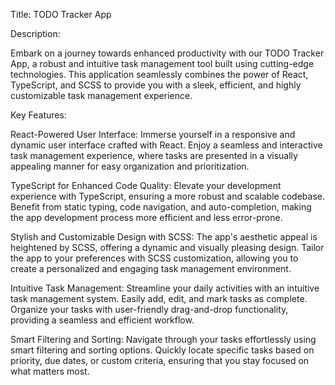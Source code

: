 Title: TODO Tracker App

Description:

Embark on a journey towards enhanced productivity with our TODO Tracker App, a robust and intuitive task management tool built using cutting-edge technologies. This application seamlessly combines the power of React, TypeScript, and SCSS to provide you with a sleek, efficient, and highly customizable task management experience.

Key Features:

React-Powered User Interface:
Immerse yourself in a responsive and dynamic user interface crafted with React. Enjoy a seamless and interactive task management experience, where tasks are presented in a visually appealing manner for easy organization and prioritization.

TypeScript for Enhanced Code Quality:
Elevate your development experience with TypeScript, ensuring a more robust and scalable codebase. Benefit from static typing, code navigation, and auto-completion, making the app development process more efficient and less error-prone.

Stylish and Customizable Design with SCSS:
The app's aesthetic appeal is heightened by SCSS, offering a dynamic and visually pleasing design. Tailor the app to your preferences with SCSS customization, allowing you to create a personalized and engaging task management environment.

Intuitive Task Management:
Streamline your daily activities with an intuitive task management system. Easily add, edit, and mark tasks as complete. Organize your tasks with user-friendly drag-and-drop functionality, providing a seamless and efficient workflow.

Smart Filtering and Sorting:
Navigate through your tasks effortlessly using smart filtering and sorting options. Quickly locate specific tasks based on priority, due dates, or custom criteria, ensuring that you stay focused on what matters most.